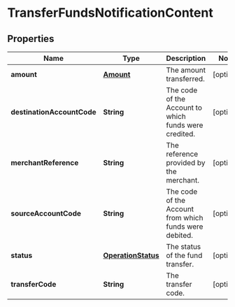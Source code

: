 

# TransferFundsNotificationContent


## Properties

| Name | Type | Description | Notes |
|------------ | ------------- | ------------- | -------------|
|**amount** | [**Amount**](Amount.md) | The amount transferred. |  [optional] |
|**destinationAccountCode** | **String** | The code of the Account to which funds were credited. |  [optional] |
|**merchantReference** | **String** | The reference provided by the merchant. |  [optional] |
|**sourceAccountCode** | **String** | The code of the Account from which funds were debited. |  [optional] |
|**status** | [**OperationStatus**](OperationStatus.md) | The status of the fund transfer. |  [optional] |
|**transferCode** | **String** | The transfer code. |  [optional] |



